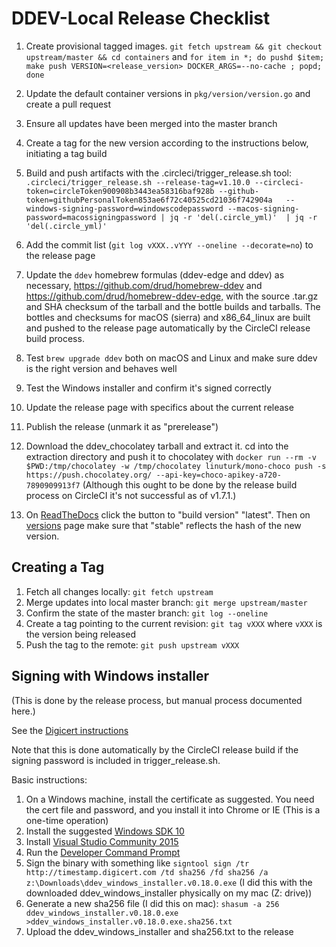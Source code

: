 # DDEV-Local Release Checklist

1. Create provisional tagged images. `git fetch upstream && git checkout upstream/master && cd containers` and `for item in *; do pushd $item; make push VERSION=<release_version> DOCKER_ARGS=--no-cache ; popd; done`

2. Update the default container versions in `pkg/version/version.go` and create a pull request
3. Ensure all updates have been merged into the master branch
4. Create a tag for the new version according to the instructions below, initiating a tag build
5. Build and push artifacts with the .circleci/trigger_release.sh tool: `.circleci/trigger_release.sh --release-tag=v1.10.0 --circleci-token=circleToken900908b3443ea58316baf928b --github-token=githubPersonalToken853ae6f72c40525cd21036f742904a   --windows-signing-password=windowscodepassword --macos-signing-password=macossigningpassword | jq -r 'del(.circle_yml)'  | jq -r 'del(.circle_yml)'`
6. Add the commit list (`git log vXXX..vYYY --oneline --decorate=no`) to the release page
7. Update the `ddev` homebrew formulas (ddev-edge and ddev) as necessary, <https://github.com/drud/homebrew-ddev> and <https://github.com/drud/homebrew-ddev-edge,> with the source .tar.gz and SHA checksum of the tarball and the bottle builds and tarballs. The bottles and checksums for macOS (sierra) and x86_64_linux are built and pushed to the release page automatically by the CircleCI release build process.
8. Test `brew upgrade ddev` both on macOS and Linux and make sure ddev is the right version and behaves well
9. Test the Windows installer and confirm it's signed correctly
10. Update the release page with specifics about the current release
11. Publish the release (unmark it as "prerelease")
12. Download the ddev_chocolatey tarball and extract it. cd into the extraction directory and push it to chocolatey with `docker run --rm -v $PWD:/tmp/chocolatey -w /tmp/chocolatey linuturk/mono-choco push -s https://push.chocolatey.org/ --api-key=choco-apikey-a720-7890909913f7`  (Although this ought to be done by the release build process on CircleCI it's not successful as of v1.7.1.)
13. On [ReadTheDocs](https://readthedocs.org/projects/ddev/builds) click the button to "build version" "latest".  Then on [versions](https://readthedocs.org/projects/ddev/versions/) page make sure that "stable" reflects the hash of the new version.

## Creating a Tag

1. Fetch all changes locally: `git fetch upstream`
2. Merge updates into local master branch: `git merge upstream/master`
3. Confirm the state of the master branch: `git log --oneline`
4. Create a tag pointing to the current revision: `git tag vXXX` where `vXXX` is the version being released
5. Push the tag to the remote: `git push upstream vXXX`

## Signing with Windows installer

(This is done by the release process, but manual process documented here.)

See the [Digicert instructions](https://www.digicert.com/code-signing/signcode-signtool-command-line.htm)

Note that this is done automatically by the CircleCI release build if the signing password is included in trigger_release.sh.

Basic instructions:

1. On a Windows machine, install the certificate as suggested. You need the cert file and password, and you install it into Chrome or IE (This is a one-time operation)
2. Install the suggested [Windows SDK 10](https://developer.microsoft.com/en-us/windows/downloads/windows-10-sdk)
3. Install [Visual Studio Community 2015](https://msdn.microsoft.com/en-us/library/mt613162.aspx)
4. Run the [Developer Command Prompt](https://docs.microsoft.com/en-us/dotnet/framework/tools/developer-command-prompt-for-vs)
5. Sign the binary with something like `signtool sign /tr http://timestamp.digicert.com /td sha256 /fd sha256 /a z:\Downloads\ddev_windows_installer.v0.18.0.exe` (I did this with the downloaded ddev_windows_installer physically on my mac (Z: drive))
6. Generate a new sha256 file (I did this on mac): `shasum -a 256 ddev_windows_installer.v0.18.0.exe >ddev_windows_installer.v0.18.0.exe.sha256.txt`
7. Upload the ddev_windows_installer and sha256.txt to the release
